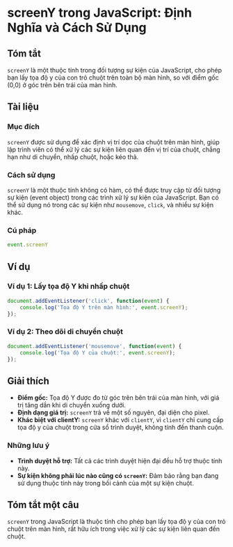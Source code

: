<!--
Meta Description: # screenY trong JavaScript: Định Nghĩa và Cách Sử Dụng ## Tóm tắt `screenY` là một thuộc tính trong đối tượng sự kiện của JavaScript, cho phép bạn lấy...
Meta Keywords: screeny, của, chuột, kiện, trong
-->

# screenY trong JavaScript: Định Nghĩa và Cách Sử Dụng

## Tóm tắt
`screenY` là một thuộc tính trong đối tượng sự kiện của JavaScript, cho phép bạn lấy tọa độ y của con trỏ chuột trên toàn bộ màn hình, so với điểm gốc (0,0) ở góc trên bên trái của màn hình.

## Tài liệu
### Mục đích
`screenY` được sử dụng để xác định vị trí dọc của chuột trên màn hình, giúp lập trình viên có thể xử lý các sự kiện liên quan đến vị trí của chuột, chẳng hạn như di chuyển, nhấp chuột, hoặc kéo thả.

### Cách sử dụng
`screenY` là một thuộc tính không có hàm, có thể được truy cập từ đối tượng sự kiện (event object) trong các trình xử lý sự kiện của JavaScript. Bạn có thể sử dụng nó trong các sự kiện như `mousemove`, `click`, và nhiều sự kiện khác.

### Cú pháp
```javascript
event.screenY
```

## Ví dụ
### Ví dụ 1: Lấy tọa độ Y khi nhấp chuột
```javascript
document.addEventListener('click', function(event) {
    console.log('Tọa độ Y trên màn hình:', event.screenY);
});
```

### Ví dụ 2: Theo dõi di chuyển chuột
```javascript
document.addEventListener('mousemove', function(event) {
    console.log('Tọa độ Y của chuột:', event.screenY);
});
```

## Giải thích
- **Điểm gốc:** Tọa độ Y được đo từ góc trên bên trái của màn hình, với giá trị tăng dần khi di chuyển xuống dưới.
- **Định dạng giá trị:** `screenY` trả về một số nguyên, đại diện cho pixel.
- **Khác biệt với clientY:** `screenY` khác với `clientY`, vì `clientY` chỉ cung cấp tọa độ y của chuột trong cửa sổ trình duyệt, không tính đến thanh cuộn.

### Những lưu ý
- **Trình duyệt hỗ trợ:** Tất cả các trình duyệt hiện đại đều hỗ trợ thuộc tính này.
- **Sự kiện không phải lúc nào cũng có `screenY`:** Đảm bảo rằng bạn đang sử dụng thuộc tính này trong bối cảnh của một sự kiện chuột.

## Tóm tắt một câu
`screenY` trong JavaScript là thuộc tính cho phép bạn lấy tọa độ y của con trỏ chuột trên màn hình, rất hữu ích trong việc xử lý các sự kiện liên quan đến chuột.